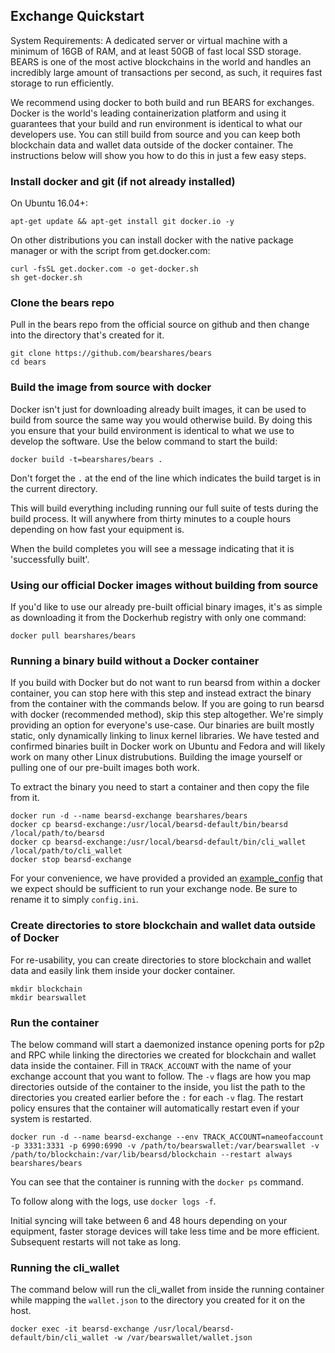 Exchange Quickstart
-------------------

System Requirements: A dedicated server or virtual machine with a minimum of 16GB of RAM, and at least 50GB of fast local SSD storage. BEARS is one of the most active blockchains in the world and handles an incredibly large amount of transactions per second, as such, it requires fast storage to run efficiently.

We recommend using docker to both build and run BEARS for exchanges. Docker is the world's leading containerization platform and using it guarantees that your build and run environment is identical to what our developers use. You can still build from source and you can keep both blockchain data and wallet data outside of the docker container. The instructions below will show you how to do this in just a few easy steps.

### Install docker and git (if not already installed)

On Ubuntu 16.04+:
```
apt-get update && apt-get install git docker.io -y
```

On other distributions you can install docker with the native package manager or with the script from get.docker.com:
```
curl -fsSL get.docker.com -o get-docker.sh
sh get-docker.sh
```

### Clone the bears repo

Pull in the bears repo from the official source on github and then change into the directory that's created for it.
```
git clone https://github.com/bearshares/bears
cd bears
```

### Build the image from source with docker

Docker isn't just for downloading already built images, it can be used to build from source the same way you would otherwise build. By doing this you ensure that your build environment is identical to what we use to develop the software. Use the below command to start the build:

```
docker build -t=bearshares/bears .
```

Don't forget the `.` at the end of the line which indicates the build target is in the current directory.

This will build everything including running our full suite of tests during the build process. It will anywhere from thirty minutes to a couple hours depending on how fast your equipment is.

When the build completes you will see a message indicating that it is 'successfully built'.

### Using our official Docker images without building from source

If you'd like to use our already pre-built official binary images, it's as simple as downloading it from the Dockerhub registry with only one command:

```
docker pull bearshares/bears
```

### Running a binary build without a Docker container

If you build with Docker but do not want to run bearsd from within a docker container, you can stop here with this step and instead extract the binary from the container with the commands below. If you are going to run bearsd with docker (recommended method), skip this step altogether. We're simply providing an option for everyone's use-case. Our binaries are built mostly static, only dynamically linking to linux kernel libraries. We have tested and confirmed binaries built in Docker work on Ubuntu and Fedora and will likely work on many other Linux distrubutions. Building the image yourself or pulling one of our pre-built images both work.

To extract the binary you need to start a container and then copy the file from it.

```
docker run -d --name bearsd-exchange bearshares/bears
docker cp bearsd-exchange:/usr/local/bearsd-default/bin/bearsd /local/path/to/bearsd
docker cp bearsd-exchange:/usr/local/bearsd-default/bin/cli_wallet /local/path/to/cli_wallet
docker stop bearsd-exchange
```

For your convenience, we have provided a provided an [example\_config](example\_config.ini) that we expect should be sufficient to run your exchange node. Be sure to rename it to simply `config.ini`.

### Create directories to store blockchain and wallet data outside of Docker

For re-usability, you can create directories to store blockchain and wallet data and easily link them inside your docker container.

```
mkdir blockchain
mkdir bearswallet
```

### Run the container

The below command will start a daemonized instance opening ports for p2p and RPC  while linking the directories we created for blockchain and wallet data inside the container. Fill in `TRACK_ACCOUNT` with the name of your exchange account that you want to follow. The `-v` flags are how you map directories outside of the container to the inside, you list the path to the directories you created earlier before the `:` for each `-v` flag. The restart policy ensures that the container will automatically restart even if your system is restarted.

```
docker run -d --name bearsd-exchange --env TRACK_ACCOUNT=nameofaccount -p 3331:3331 -p 6990:6990 -v /path/to/bearswallet:/var/bearswallet -v /path/to/blockchain:/var/lib/bearsd/blockchain --restart always bearshares/bears
```

You can see that the container is running with the `docker ps` command.

To follow along with the logs, use `docker logs -f`.

Initial syncing will take between 6 and 48 hours depending on your equipment, faster storage devices will take less time and be more efficient. Subsequent restarts will not take as long.

### Running the cli_wallet

The command below will run the cli_wallet from inside the running container while mapping the `wallet.json` to the directory you created for it on the host.

```
docker exec -it bearsd-exchange /usr/local/bearsd-default/bin/cli_wallet -w /var/bearswallet/wallet.json
```
